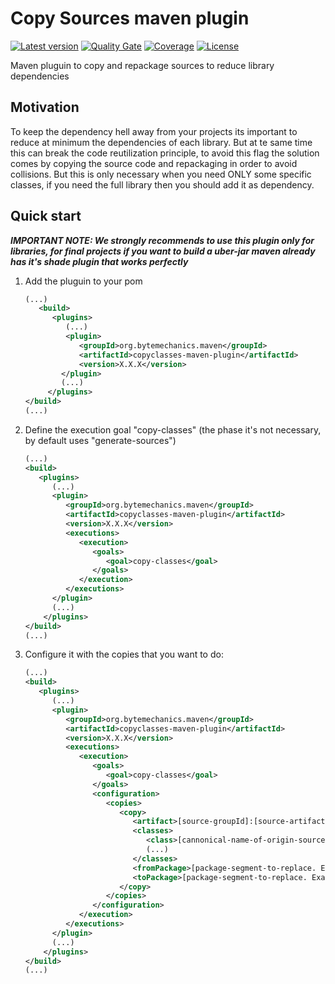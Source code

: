 # Copy Sources maven plugin
[![Latest version](https://maven-badges.herokuapp.com/maven-central/org.bytemechanics.maven/copysource-maven-plugin/badge.svg)](https://maven-badges.herokuapp.com/maven-central/org.bytemechanics.maven/copysource-maven-plugin/badge.svg)
[![Quality Gate](https://sonarcloud.io/api/project_badges/measure?project=org.bytemechanics.maven%3Acopysource-maven-plugin&metric=alert_status)](https://sonarcloud.io/dashboard/index/org.bytemechanics.maven%3Acopysource-maven-plugin)
[![Coverage](https://sonarcloud.io/api/project_badges/measure?project=org.bytemechanics.maven%3Acopysource-maven-plugin&metric=coverage)](https://sonarcloud.io/dashboard/index/org.bytemechanics.maven%3Acopysource-maven-plugin)
[![License](https://img.shields.io/badge/License-Apache%202.0-blue.svg)](https://opensource.org/licenses/Apache-2.0)

Maven pluguin to copy and repackage sources to reduce library dependencies

## Motivation
To keep the dependency hell away from your projects its important to reduce at minimum the dependencies of each library. But at te same time this can break the code reutilization principle, to avoid this flag
the solution comes by copying the source code and repackaging in order to avoid collisions. But this is only necessary when you need ONLY some specific classes, if you need the full library then you should add
it as dependency.

## Quick start
_**IMPORTANT NOTE: We strongly recommends to use this plugin only for libraries, for final projects if you want to build a uber-jar maven already has it's shade plugin that works perfectly**_
1. Add the pluguin to your pom
   ```xml
   (...)
      <build>
         <plugins>
            (...)
            <plugin>
               <groupId>org.bytemechanics.maven</groupId>
               <artifactId>copyclasses-maven-plugin</artifactId>
               <version>X.X.X</version>
           </plugin>
           (...)
        </plugins>
   </build>
   (...)
   ```
2. Define the execution goal "copy-classes" (the phase it's not necessary, by default uses "generate-sources")
   ```xml
   (...)
   <build>
      <plugins>
         (...)
         <plugin>
            <groupId>org.bytemechanics.maven</groupId>
            <artifactId>copyclasses-maven-plugin</artifactId>
            <version>X.X.X</version>
            <executions>
               <execution>
                  <goals>
                     <goal>copy-classes</goal>
                  </goals>
               </execution>
            </executions>
         </plugin>		
         (...)
       </plugins>
   </build>	
   (...)
   ```
3. Configure it with the copies that you want to do:
   ```xml
   (...)
   <build>
      <plugins>
         (...)
         <plugin>
            <groupId>org.bytemechanics.maven</groupId>
            <artifactId>copyclasses-maven-plugin</artifactId>
            <version>X.X.X</version>
            <executions>
               <execution>
                  <goals>
                     <goal>copy-classes</goal>
                  </goals>
                  <configuration>
                     <copies>
                        <copy>
                           <artifact>[source-groupId]:[source-artifactId]:[source-version]</artifact>
                           <classes>
                              <class>[cannonical-name-of-origin-source. Example:org.bytemechanics.commons.functional.LambdaUnchecker]</class>
                              (...)
                           </classes>
                           <fromPackage>[package-segment-to-replace. Example: org.bytemechanics.commons]</fromPackage>
                           <toPackage>[package-segment-to-replace. Example: org.bytemechanics.standalone.ignite.internal.commons]</toPackage>
                        </copy>
                     </copies>
                  </configuration>
               </execution>
            </executions>
         </plugin>		
         (...)
       </plugins>
   </build>	
   (...)
   ```
